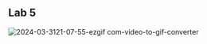 ## Lab 5

![2024-03-3121-07-55-ezgif com-video-to-gif-converter](https://github.com/Andreea-c30/pr_web_lab5/assets/84787381/832a421e-1bc1-4f14-89f2-3db1bd453731)
